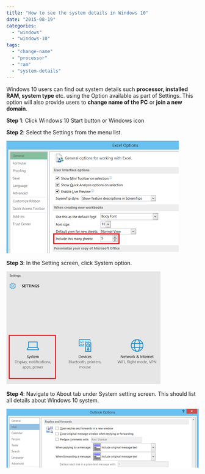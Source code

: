 ```yaml
---
title: "How to see the system details in Windows 10"
date: "2015-08-19"
categories: 
  - "windows"
  - "windows-10"
tags: 
  - "change-name"
  - "processor"
  - "ram"
  - "system-details"
---
```


Windows 10 users can find out system details such **processor, installed RAM, system type** etc. using the Option available as part of Settings. This option will also provide users to **change name of the PC** or **join a new domain**.

**Step 1**: Click Windows 10 Start button or Windows icon

**Step 2**: Select the Settings from the menu list.

[![image](/assets/images/image_thumb9.png "image")](http://blogmines.com/blog/wp-content/uploads/2015/08/image9.png)

**Step 3**: In the Setting screen, click System option.

[![image](/assets/images/image_thumb10.png "image")](http://blogmines.com/blog/wp-content/uploads/2015/08/image10.png)

**Step 4**: Navigate to About tab under System setting screen. This should list all details about Windows 10 system.

[![image](/assets/images/image_thumb11.png "image")](http://blogmines.com/blog/wp-content/uploads/2015/08/image11.png)

